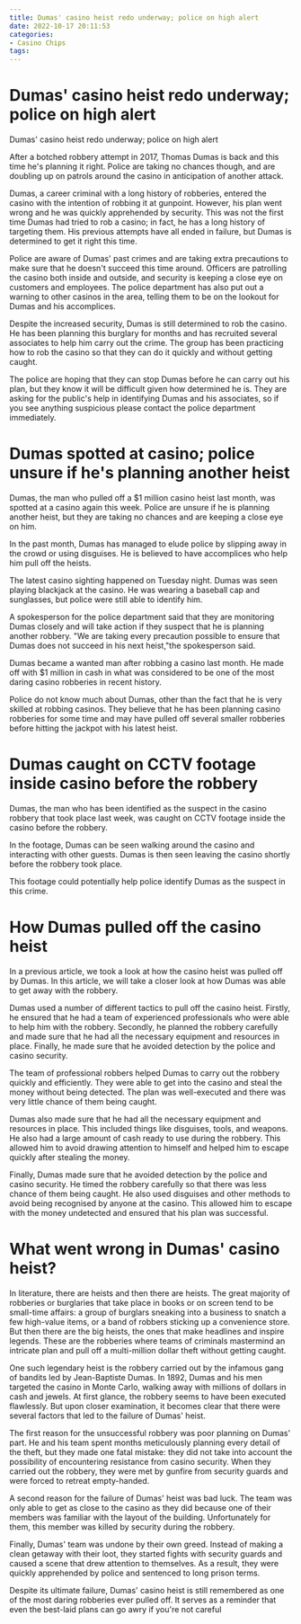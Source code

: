 ```yaml
---
title: Dumas' casino heist redo underway; police on high alert
date: 2022-10-17 20:11:53
categories:
- Casino Chips
tags:
---
```



#  Dumas' casino heist redo underway; police on high alert

Dumas' casino heist redo underway; police on high alert

After a botched robbery attempt in 2017, Thomas Dumas is back and this time he's planning it right. Police are taking no chances though, and are doubling up on patrols around the casino in anticipation of another attack.

Dumas, a career criminal with a long history of robberies, entered the casino with the intention of robbing it at gunpoint. However, his plan went wrong and he was quickly apprehended by security. This was not the first time Dumas had tried to rob a casino; in fact, he has a long history of targeting them. His previous attempts have all ended in failure, but Dumas is determined to get it right this time.

Police are aware of Dumas' past crimes and are taking extra precautions to make sure that he doesn't succeed this time around. Officers are patrolling the casino both inside and outside, and security is keeping a close eye on customers and employees. The police department has also put out a warning to other casinos in the area, telling them to be on the lookout for Dumas and his accomplices.

Despite the increased security, Dumas is still determined to rob the casino. He has been planning this burglary for months and has recruited several associates to help him carry out the crime. The group has been practicing how to rob the casino so that they can do it quickly and without getting caught.

The police are hoping that they can stop Dumas before he can carry out his plan, but they know it will be difficult given how determined he is. They are asking for the public's help in identifying Dumas and his associates, so if you see anything suspicious please contact the police department immediately.

#  Dumas spotted at casino; police unsure if he's planning another heist 

Dumas, the man who pulled off a $1 million casino heist last month, was spotted at a casino again this week. Police are unsure if he is planning another heist, but they are taking no chances and are keeping a close eye on him.

In the past month, Dumas has managed to elude police by slipping away in the crowd or using disguises. He is believed to have accomplices who help him pull off the heists.

The latest casino sighting happened on Tuesday night. Dumas was seen playing blackjack at the casino. He was wearing a baseball cap and sunglasses, but police were still able to identify him.

A spokesperson for the police department said that they are monitoring Dumas closely and will take action if they suspect that he is planning another robbery. "We are taking every precaution possible to ensure that Dumas does not succeed in his next heist,"the spokesperson said.

Dumas became a wanted man after robbing a casino last month. He made off with $1 million in cash in what was considered to be one of the most daring casino robberies in recent history.

Police do not know much about Dumas, other than the fact that he is very skilled at robbing casinos. They believe that he has been planning casino robberies for some time and may have pulled off several smaller robberies before hitting the jackpot with his latest heist.

#  Dumas caught on CCTV footage inside casino before the robbery

Dumas, the man who has been identified as the suspect in the casino robbery that took place last week, was caught on CCTV footage inside the casino before the robbery.

In the footage, Dumas can be seen walking around the casino and interacting with other guests. Dumas is then seen leaving the casino shortly before the robbery took place.

This footage could potentially help police identify Dumas as the suspect in this crime.

#  How Dumas pulled off the casino heist

In a previous article, we took a look at how the casino heist was pulled off by Dumas. In this article, we will take a closer look at how Dumas was able to get away with the robbery.

Dumas used a number of different tactics to pull off the casino heist. Firstly, he ensured that he had a team of experienced professionals who were able to help him with the robbery. Secondly, he planned the robbery carefully and made sure that he had all the necessary equipment and resources in place. Finally, he made sure that he avoided detection by the police and casino security.

The team of professional robbers helped Dumas to carry out the robbery quickly and efficiently. They were able to get into the casino and steal the money without being detected. The plan was well-executed and there was very little chance of them being caught.

Dumas also made sure that he had all the necessary equipment and resources in place. This included things like disguises, tools, and weapons. He also had a large amount of cash ready to use during the robbery. This allowed him to avoid drawing attention to himself and helped him to escape quickly after stealing the money.

Finally, Dumas made sure that he avoided detection by the police and casino security. He timed the robbery carefully so that there was less chance of them being caught. He also used disguises and other methods to avoid being recognised by anyone at the casino. This allowed him to escape with the money undetected and ensured that his plan was successful.

#  What went wrong in Dumas' casino heist?

In literature, there are heists and then there are heists. The great majority of robberies or burglaries that take place in books or on screen tend to be small-time affairs: a group of burglars sneaking into a business to snatch a few high-value items, or a band of robbers sticking up a convenience store. But then there are the big heists, the ones that make headlines and inspire legends. These are the robberies where teams of criminals mastermind an intricate plan and pull off a multi-million dollar theft without getting caught.

One such legendary heist is the robbery carried out by the infamous gang of bandits led by Jean-Baptiste Dumas. In 1892, Dumas and his men targeted the casino in Monte Carlo, walking away with millions of dollars in cash and jewels. At first glance, the robbery seems to have been executed flawlessly. But upon closer examination, it becomes clear that there were several factors that led to the failure of Dumas' heist.

The first reason for the unsuccessful robbery was poor planning on Dumas' part. He and his team spent months meticulously planning every detail of the theft, but they made one fatal mistake: they did not take into account the possibility of encountering resistance from casino security. When they carried out the robbery, they were met by gunfire from security guards and were forced to retreat empty-handed.

A second reason for the failure of Dumas' heist was bad luck. The team was only able to get as close to the casino as they did because one of their members was familiar with the layout of the building. Unfortunately for them, this member was killed by security during the robbery.

Finally, Dumas' team was undone by their own greed. Instead of making a clean getaway with their loot, they started fights with security guards and caused a scene that drew attention to themselves. As a result, they were quickly apprehended by police and sentenced to long prison terms.

Despite its ultimate failure, Dumas' casino heist is still remembered as one of the most daring robberies ever pulled off. It serves as a reminder that even the best-laid plans can go awry if you're not careful
